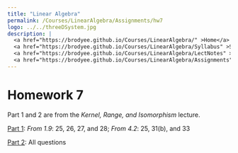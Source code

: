 ```yaml
---
title: "Linear Algebra"
permalink: /Courses/LinearAlgebra/Assignments/hw7
logo: ../../threeDSystem.jpg
description: |
  <a href="https://brodyee.github.io/Courses/LinearAlgebra/" >Home</a> <br />
  <a href="https://brodyee.github.io/Courses/LinearAlgebra/Syllabus" >Syllabus</a> <br />
  <a href="https://brodyee.github.io/Courses/LinearAlgebra/LectNotes" >Lecture Notes</a> <br />
  <a href="https://brodyee.github.io/Courses/LinearAlgebra/Assignments" >Assignments</a>
---
```


# Homework 7

Part 1 and 2 are from the *Kernel, Range, and Isomorphism* lecture.

[Part 1](https://brodyee.github.io/Courses/LinearAlgebra/HWs/linTransBookProb.pdf): *From 1.9*: 25, 26, 27, and 28; *From 4.2*: 25, 31(b), and 33

[Part 2](https://brodyee.github.io/Courses/LinearAlgebra/HWs/hw7part2.html): All questions
